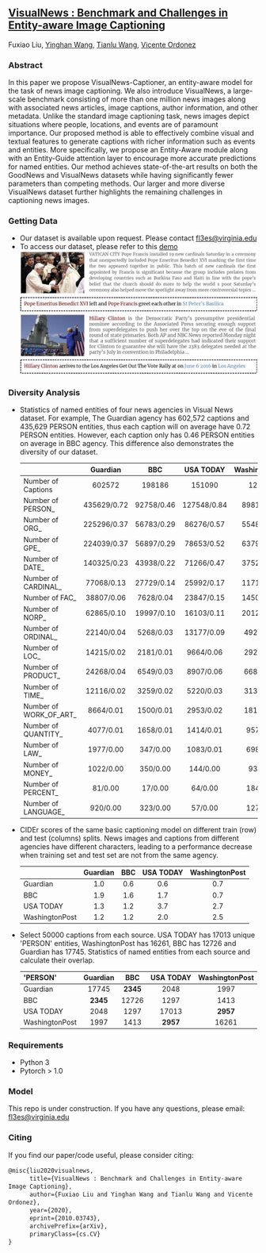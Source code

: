 ## [VisualNews : Benchmark and Challenges in Entity-aware Image Captioning](https://arxiv.org/abs/2010.03743)
Fuxiao Liu, [Yinghan Wang](https://www.linkedin.com/in/yinghan-wang-39980a119/), [Tianlu Wang](http://www.cs.virginia.edu/~tw8cb/), [Vicente Ordonez](https://www.vicenteordonez.com/)

### Abstract 
In this paper we propose VisualNews-Captioner, an entity-aware model for the task of news image captioning. We also introduce VisualNews, a large-scale benchmark consisting of more than one million news images along with associated news articles, image captions, author information, and other metadata. Unlike the standard image captioning task, news images depict situations where people, locations, and events are of paramount importance. Our proposed method is able to effectively combine visual and textual features to generate captions with richer information such as events and entities. More specifically, we propose an Entity-Aware module along with an Entity-Guide attention layer to encourage more accurate predictions for named entities. Our method achieves state-of-the-art results on both the GoodNews and VisualNews datasets while having significantly fewer parameters than competing methods. Our larger and more diverse VisualNews dataset further highlights the remaining challenges in captioning news images.

### Getting Data
- Our dataset is available upon request. Please contact fl3es@virginia.edu
- To access our dataset, please refer to this [demo](./VisualNews-Dataset.ipynb)
![Examples from our VisualNews dataset](./sample.jpg)

### Diversity Analysis

 - Statistics of named entities of four news agencies in Visual News dataset. For example, The Guardian agency has 602,572 captions and 435,629 PERSON entities, thus each caption will on average have 0.72 PERSON entities. However, each caption only has 0.46 PERSON entities on average in BBC agency. This difference also demonstrates the diversity of our dataset.

   |                                     |       Guardian |             BBC |        USA TODAY|   WashingtonPost|
   | ----------------------------------- | :-------------:| :--------------:| :--------------:| :--------------:|
   | Number of Captions                  |         602572 |          198186 |          151090 |          128744 |
   | Number of PERSON_                   |    435629/0.72 |      92758/0.46 |     127548/0.84 |      89811/0.69 | 
   | Number of ORG_                      |    225296/0.37 |      56783/0.29 |      86276/0.57 |      55489/0.43 | 
   | Number of GPE_                      |    224039/0.37 |      56897/0.29 |      78653/0.52 |      63790/0.50 | 
   | Number of DATE_                     |    140325/0.23 |      43938/0.22 |      71266/0.47 |      37528/0.29 |  
   | Number of CARDINAL_                 |     77068/0.13 |      27729/0.14 |      25992/0.17 |      11719/0.09 |   
   | Number of FAC_                      |     38807/0.06 |       7628/0.04 |      23847/0.15 |      14508/0.11 |   
   | Number of NORP_                     |     62865/0.10 |      19997/0.10 |      16103/0.11 |      20124/0.16 | 
   | Number of ORDINAL_                  |     22140/0.04 |       5268/0.03 |      13177/0.09 |       4927/0.04 | 
   | Number of LOC_                      |     14215/0.02 |       2181/0.01 |       9664/0.06 |       2928/0.02 |
   | Number of PRODUCT_                  |     24268/0.04 |       6549/0.03 |       8907/0.06 |       6680/0.05 | 
   | Number of TIME_                     |     12116/0.02 |       3259/0.02 |       5220/0.03 |       3134/0.02 | 
   | Number of WORK_OF_ART_              |      8664/0.01 |       1500/0.01 |       2953/0.02 |       1810/0.01 | 
   | Number of QUANTITY_                 |      4077/0.01 |       1658/0.01 |       1414/0.01 |        957/0.01 | 
   | Number of LAW_                      |      1977/0.00 |        347/0.00 |       1083/0.01 |        698/0.01 | 
   | Number of MONEY_                    |      1022/0.00 |        350/0.00 |        144/0.00 |         93/0.00 | 
   | Number of PERCENT_                  |        81/0.00 |         17/0.00 |         64/0.00 |        184/0.00 | 
   | Number of LANGUAGE_                 |       920/0.00 |        323/0.00 |         57/0.00 |        127/0.00 |

 - CIDEr scores of the same basic captioning model on different train (row) and test (columns) splits. News images and captions from different agencies have different characters, leading to a performance decrease when training set and test set are not from the same agency.

   |                                     |       Guardian |             BBC |        USA TODAY|   WashingtonPost|
   | ----------------------------------- | :-------------:| :--------------:| :--------------:| :--------------:|
   | Guardian                            |            1.0 |             0.6 |             0.6 |             0.7 |
   | BBC                                 |            1.9 |             1.6 |             1.7 |             0.7 | 
   | USA TODAY                           |            1.3 |             1.2 |             3.7 |             2.7 |
   | WashingtonPost                      |            1.2 |             1.2 |             2.0 |             2.5 | 
   
   
 - Select 50000 captions from each source. USA TODAY has 17013 unique 'PERSON' entities, WashingtonPost has 16261, BBC has 12726 and Guardian has 17745. Statistics of named entities from each source and calculate their overlap. 

   | 'PERSON'                            |       Guardian |             BBC |        USA TODAY|   WashingtonPost|
   | ----------------------------------- | :-------------:| :--------------:| :--------------:| :--------------:|
   | Guardian                            |          17745 |        **2345** |            2048 |            1997 |
   | BBC                                 |       **2345** |           12726 |            1297 |            1413 | 
   | USA TODAY                           |           2048 |            1297 |           17013 |        **2957** |
   | WashingtonPost                      |           1997 |            1413 |        **2957** |           16261 | 
   

### Requirements
- Python 3
- Pytorch > 1.0

### Model
This repo is under construction. If you have any questions, please email: fl3es@virginia.edu

### Citing
If you find our paper/code useful, please consider citing:

```
@misc{liu2020visualnews,
      title={VisualNews : Benchmark and Challenges in Entity-aware Image Captioning}, 
      author={Fuxiao Liu and Yinghan Wang and Tianlu Wang and Vicente Ordonez},
      year={2020},
      eprint={2010.03743},
      archivePrefix={arXiv},
      primaryClass={cs.CV}
}
```
